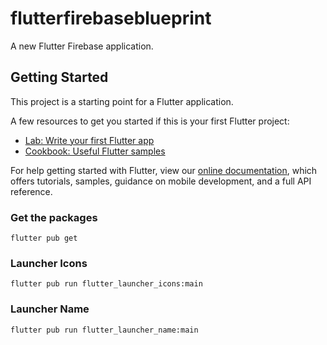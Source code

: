 # flutterfirebaseblueprint

A new Flutter Firebase application.

## Getting Started

This project is a starting point for a Flutter application.

A few resources to get you started if this is your first Flutter project:

- [Lab: Write your first Flutter app](https://flutter.dev/docs/get-started/codelab)
- [Cookbook: Useful Flutter samples](https://flutter.dev/docs/cookbook)

For help getting started with Flutter, view our
[online documentation](https://flutter.dev/docs), which offers tutorials,
samples, guidance on mobile development, and a full API reference.


### Get the packages
```flutter pub get```

### Launcher Icons
```
flutter pub run flutter_launcher_icons:main
```

### Launcher Name
```
flutter pub run flutter_launcher_name:main
```
